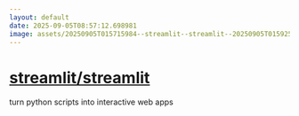 ```yaml
---
layout: default
date: 2025-09-05T08:57:12.698981
image: assets/20250905T015715984--streamlit--streamlit--20250905T015925535--cropped.png
---
```


# [streamlit/streamlit](https://github.com/streamlit/streamlit)

turn python scripts into interactive web apps
